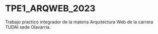 # TPE1_ARQWEB_2023
Trabajo practico integrador de la materia Arquitectura Web de la carrera TUDAI sede Olavarria. 
